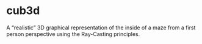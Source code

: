# cub3d
A “realistic” 3D graphical representation of the inside of a maze from a first person perspective using the Ray-Casting principles.
